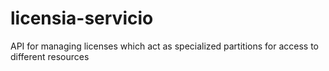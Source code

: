 # licensia-servicio
API for managing licenses which act as specialized partitions for access to different resources
